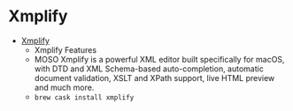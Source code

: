 # Xmplify
- [Xmplify](http://xmplifyapp.com/)
  -  Xmplify Features
  - MOSO Xmplify is a powerful XML editor built specifically for macOS, with DTD and XML Schema-based auto-completion, automatic document validation, XSLT and XPath support, live HTML preview and much more.
  - `brew cask install xmplify`

